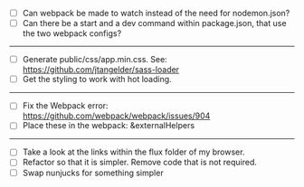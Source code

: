 - [ ] Can webpack be made to watch instead of the need for nodemon.json?
- [ ] Can there be a start and a dev command within package.json, that use the two webpack configs?
_____
- [ ] Generate public/css/app.min.css. See: https://github.com/jtangelder/sass-loader
- [ ] Get the styling to work with hot loading.
_____
- [ ] Fix the Webpack error: https://github.com/webpack/webpack/issues/904
- [ ] Place these in the webpack: &externalHelpers
_____
- [ ] Take a look at the links within the flux folder of my browser.
- [ ] Refactor so that it is simpler. Remove code that is not required.
- [ ] Swap nunjucks for something simpler
